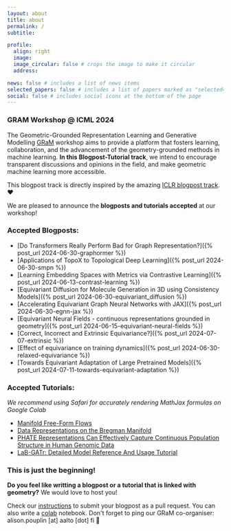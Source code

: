 ```yaml
---
layout: about
title: about
permalink: /
subtitle:

profile:
  align: right
  image:
  image_circular: false # crops the image to make it circular
  address:

news: false # includes a list of news items
selected_papers: false # includes a list of papers marked as "selected={true}"
social: false # includes social icons at the bottom of the page
---
```


### GRAM Workshop @ ICML 2024

The Geometric-Grounded Representation Learning and Generative Modelling [GRaM](https://gram-workshop.github.io/) workshop aims to provide a platform that fosters learning, collaboration, and the advancement of the geometry-grounded methods in machine learning. **In this Blogpost-Tutorial track**, we intend to encourage transparent discussions and opinions in the field, and make geometric machine learning more accessible. 

This blogpost track is directly inspired by the amazing [ICLR blogpost track](https://iclr-blogposts.github.io/). :heart:

We are pleased to announce the **blogposts and tutorials accepted** at our workshop! 

### Accepted Blogposts:
* [Do Transformers Really Perform Bad for Graph Representation?]({% post_url 2024-06-30-graphormer %})
* [Applications of TopoX to Topological Deep Learning]({% post_url 2024-06-30-smpn %})
* [Learning Embedding Spaces with Metrics via Contrastive Learning]({% post_url 2024-06-13-contrast-learning %})
* [Equivariant Diffusion for Molecule Generation in 3D using Consistency Models]({% post_url 2024-06-30-equivariant_diffusion %})
* [Accelerating Equivariant Graph Neural Networks with JAX]({% post_url 2024-06-30-egnn-jax %})
* [Equivariant Neural Fields - continuous representations grounded in geometry]({% post_url 2024-06-15-equivariant-neural-fields %})
* [Correct, Incorrect and Extrinsic Equivariance?]({% post_url 2024-07-07-extrinsic %})
* [Effect of equivariance on training dynamics]({% post_url 2024-06-30-relaxed-equivariance %})
* [Towards Equivariant Adaptation of Large Pretrained Models]({% post_url 2024-07-11-towards-equivariant-adaptation %})

### Accepted Tutorials:
_We recommend using Safari for accurately rendering MathJax formulas on Google Colab_

* [Manifold Free-Form Flows](https://colab.research.google.com/drive/1F5RAJEZPxqNQuMXxlNSn-cjw3ZPHrNp5?usp=sharing)
* [Data Representations on the Bregman Manifold](https://colab.research.google.com/drive/14nf0w9b-SdgRGBrFstrKfHwToypO3_LP?usp=sharing)
* [PHATE Representations Can Effectively Capture Continuous Population Structure in Human Genomic Data](https://colab.research.google.com/drive/1B-pJMtgQJ97XL4UhuscR5NibF2D3Izt2?usp=sharing)
* [LaB-GATr: Detailed Model Reference And Usage Tutorial](https://colab.research.google.com/drive/11hqBtg_FtNPpp9aGrq2KTdhDHeQgch2n?usp=sharing#scrollTo=1672d1f3e0fe894)


### This is just the beginning!
**Do you feel like writting a blogpost or a tutorial that is linked with geometry?** We would love to host you! 

Check our [instructions](/instructions/) to submit your blogpost as a pull request. You can also write a [colab](https://colab.research.google.com/) notebook. Don't forget to ping our GRaM co-organiser: alison.pouplin &#91;&#97;&#116;&#93; aalto &#91;&#100;&#111;&#116;&#93; fi :cherry_blossom:



<!-- The format and process for this blog post track is as follows:

- The post can be written on any subject linked to the [GRaM workshop](https://gram-workshop.github.io/). It can offer insights on certain aspects of the field, list a series of open problems, explain mathematical concepts in a pedagogical way, or discuss a research paper.

- The blogs will be peer-reviewed in a double-blind way. To be accepted, submissions must meet criteria such as content quality and novelty, clear and pedagogical presentation, new insights in theory or practice, and reproducibility or enhancement of experiments.

- The posts will be hosted on this website.

Note that the submission, reviewing and publication process of the blogposts are directly inspired by the [ICLR track](https://iclr-blogposts.github.io/). See the [instruction page]({{ '/instructions/'}}) for detailed instructions. -->
